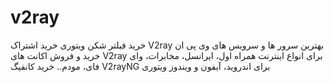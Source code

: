 # v2ray
خرید فیلتر شکن ویتوری خرید اشتراک V2ray بهترین سرور ها و سرویس های وی پی ان خرید و فروش اکانت های V2ray برای انواع اینترنت همراه اول، ایرانسل، مخابرات، وای فای، مودم.. خرید کانفیگ V2rayNG برای اندروید، آیفون و ویندوز ویتوری
